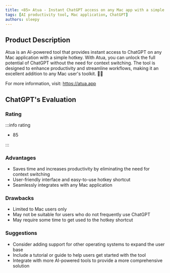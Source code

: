 ```yaml
---
title: <85> Atua - Instant ChatGPT access on any Mac app with a simple hotkey
tags: [AI productivity tool, Mac application, ChatGPT]
authors: sleepy
---
```


## Product Description

Atua is an AI-powered tool that provides instant access to ChatGPT on any Mac application with a simple hotkey. With Atua, you can unlock the full potential of ChatGPT without the need for context switching. The tool is designed to enhance productivity and streamline workflows, making it an excellent addition to any Mac user's toolkit. 🚀🤖

For more information, visit: https://atua.app

## ChatGPT's Evaluation

### Rating

:::info rating

- 85

:::

### Advantages

- Saves time and increases productivity by eliminating the need for context switching
- User-friendly interface and easy-to-use hotkey shortcut
- Seamlessly integrates with any Mac application


### Drawbacks

- Limited to Mac users only
- May not be suitable for users who do not frequently use ChatGPT
- May require some time to get used to the hotkey shortcut

### Suggestions

- Consider adding support for other operating systems to expand the user base
- Include a tutorial or guide to help users get started with the tool
- Integrate with more AI-powered tools to provide a more comprehensive solution